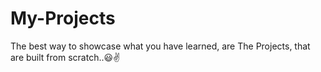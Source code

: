 # My-Projects
The best way to showcase what you have learned, are The Projects, that are built from scratch..😃✌
